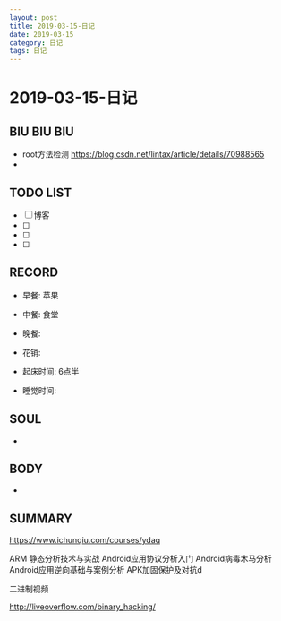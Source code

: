 ```yaml
---
layout: post
title: 2019-03-15-日记
date: 2019-03-15
category: 日记
tags: 日记
---
```

# 2019-03-15-日记
## BIU BIU BIU
- root方法检测 https://blog.csdn.net/lintax/article/details/70988565
- 
 
## TODO LIST
- [ ] 博客
- [ ] 
- [ ] 
- [ ] 
 
## RECORD
- 早餐:  苹果
- 中餐:  食堂
- 晚餐:  
 
- 花销:  
 
- 起床时间:  6点半
- 睡觉时间:  
 
## SOUL
- 
 
## BODY
- 
 
## SUMMARY
 
https://www.ichunqiu.com/courses/ydaq





ARM 静态分析技术与实战
Android应用协议分析入门
Android病毒木马分析
Android应用逆向基础与案例分析
APK加固保护及对抗d

二进制视频

http://liveoverflow.com/binary_hacking/
 

